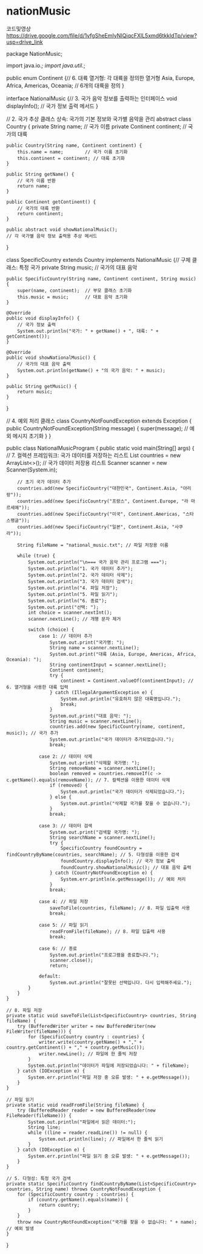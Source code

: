 # nationMusic
코드및영상
https://drive.google.com/file/d/1vfgSheEmIyNIQiqcFXlL5xmd6tkkldTp/view?usp=drive_link

package NationMusic;

import java.io.*;
import java.util.*;


public enum Continent {// 6. 대륙 열거형: 각 대륙을 정의한 열거형
    Asia, Europe, Africa, Americas, Oceania; // 6개의 대륙을 정의
}


interface NationalMusic {// 3. 국가 음악 정보를 출력하는 인터페이스
    void displayInfo();  // 국가 정보 출력 메서드
}

// 2. 국가 추상 클래스 상속: 국가의 기본 정보와 국가별 음악을 관리
abstract class Country {
    private String name;        // 국가 이름
    private Continent continent; // 국가의 대륙

    public Country(String name, Continent continent) {
        this.name = name;        // 국가 이름 초기화
        this.continent = continent; // 대륙 초기화
    }

    public String getName() {
        // 국가 이름 반환
        return name;
    }

    public Continent getContinent() {
        // 국가의 대륙 반환
        return continent;
    }

    public abstract void showNationalMusic();
    // 각 국가별 음악 정보 출력용 추상 메서드
}

class SpecificCountry extends Country implements NationalMusic {// 구체 클래스: 특정 국가
    private String music; // 국가의 대표 음악

    public SpecificCountry(String name, Continent continent, String music) {
        super(name, continent);  // 부모 클래스 초기화
        this.music = music;      // 대표 음악 초기화
    }

    @Override
    public void displayInfo() {
        // 국가 정보 출력
        System.out.println("국가: " + getName() + ", 대륙: " + getContinent());
    }

    @Override
    public void showNationalMusic() {
        // 국가의 대표 음악 출력
        System.out.println(getName() + "의 국가 음악: " + music);
    }

    public String getMusic() {
        return music;
    }
}

// 4. 예외 처리 클래스
class CountryNotFoundException extends Exception {
    public CountryNotFoundException(String message) {
        super(message); // 예외 메시지 초기화
    }
}

public class NationalMusicProgram {
    public static void main(String[] args) {
        // 7. 컬렉션 프레임워크: 국가 데이터를 저장하는 리스트
        List<SpecificCountry> countries = new ArrayList<>(); // 국가 데이터 저장용 리스트
        Scanner scanner = new Scanner(System.in);

        // 초기 국가 데이터 추가
        countries.add(new SpecificCountry("대한민국", Continent.Asia, "아리랑"));
        countries.add(new SpecificCountry("프랑스", Continent.Europe, "라 마르세예"));
        countries.add(new SpecificCountry("미국", Continent.Americas, "스타 스팽글"));
        countries.add(new SpecificCountry("일본", Continent.Asia, "사쿠라"));

        String fileName = "national_music.txt"; // 파일 저장용 이름

        while (true) {
            System.out.println("\n=== 국가 음악 관리 프로그램 ===");
            System.out.println("1. 국가 데이터 추가");
            System.out.println("2. 국가 데이터 삭제");
            System.out.println("3. 국가 데이터 검색");
            System.out.println("4. 파일 저장");
            System.out.println("5. 파일 읽기");
            System.out.println("6. 종료");
            System.out.print("선택: ");
            int choice = scanner.nextInt();
            scanner.nextLine(); // 개행 문자 제거

            switch (choice) {
                case 1: // 데이터 추가
                    System.out.print("국가명: ");
                    String name = scanner.nextLine();
                    System.out.print("대륙 (Asia, Europe, Americas, Africa, Oceania): ");
                    String continentInput = scanner.nextLine();
                    Continent continent;
                    try {
                        continent = Continent.valueOf(continentInput); // 6. 열거형을 사용한 대륙 입력
                    } catch (IllegalArgumentException e) {
                        System.out.println("유효하지 않은 대륙명입니다.");
                        break;
                    }
                    System.out.print("대표 음악: ");
                    String music = scanner.nextLine();
                    countries.add(new SpecificCountry(name, continent, music)); // 국가 추가
                    System.out.println("국가 데이터가 추가되었습니다.");
                    break;

                case 2: // 데이터 삭제
                    System.out.print("삭제할 국가명: ");
                    String removeName = scanner.nextLine();
                    boolean removed = countries.removeIf(c -> c.getName().equals(removeName)); // 7. 컬렉션을 이용한 데이터 삭제
                    if (removed) {
                        System.out.println("국가 데이터가 삭제되었습니다.");
                    } else {
                        System.out.println("삭제할 국가를 찾을 수 없습니다.");
                    }
                    break;

                case 3: // 데이터 검색
                    System.out.print("검색할 국가명: ");
                    String searchName = scanner.nextLine();
                    try {
                        SpecificCountry foundCountry = findCountryByName(countries, searchName); // 5. 다형성을 이용한 검색
                        foundCountry.displayInfo(); // 국가 정보 출력
                        foundCountry.showNationalMusic(); // 대표 음악 출력
                    } catch (CountryNotFoundException e) {
                        System.err.println(e.getMessage()); // 예외 처리
                    }
                    break;

                case 4: // 파일 저장
                    saveToFile(countries, fileName); // 8. 파일 입출력 사용
                    break;

                case 5: // 파일 읽기
                    readFromFile(fileName); // 8. 파일 입출력 사용
                    break;

                case 6: // 종료
                    System.out.println("프로그램을 종료합니다.");
                    scanner.close();
                    return;

                default:
                    System.out.println("잘못된 선택입니다. 다시 입력해주세요.");
            }
        }
    }

    // 8. 파일 저장
    private static void saveToFile(List<SpecificCountry> countries, String fileName) {
        try (BufferedWriter writer = new BufferedWriter(new FileWriter(fileName))) {
            for (SpecificCountry country : countries) {
                writer.write(country.getName() + "," + country.getContinent() + "," + country.getMusic());
                writer.newLine(); // 파일에 한 줄씩 저장
            }
            System.out.println("데이터가 파일에 저장되었습니다: " + fileName);
        } catch (IOException e) {
            System.err.println("파일 저장 중 오류 발생: " + e.getMessage());
        }
    }

    // 파일 읽기
    private static void readFromFile(String fileName) {
        try (BufferedReader reader = new BufferedReader(new FileReader(fileName))) {
            System.out.println("파일에서 읽은 데이터:");
            String line;
            while ((line = reader.readLine()) != null) {
                System.out.println(line); // 파일에서 한 줄씩 읽기
            }
        } catch (IOException e) {
            System.err.println("파일 읽기 중 오류 발생: " + e.getMessage());
        }
    }

    // 5. 다형성: 특정 국가 검색
    private static SpecificCountry findCountryByName(List<SpecificCountry> countries, String name) throws CountryNotFoundException {
        for (SpecificCountry country : countries) {
            if (country.getName().equals(name)) {
                return country;
            }
        }
        throw new CountryNotFoundException("국가를 찾을 수 없습니다: " + name); // 예외 발생
    }
}
